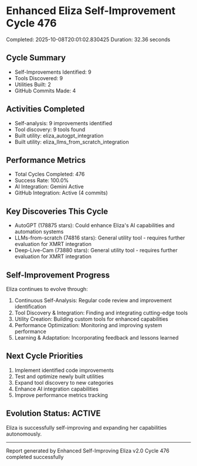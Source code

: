 # Enhanced Eliza Self-Improvement Cycle 476
Completed: 2025-10-08T20:01:02.830425
Duration: 32.36 seconds

## Cycle Summary
- Self-Improvements Identified: 9
- Tools Discovered: 9
- Utilities Built: 2
- GitHub Commits Made: 4

## Activities Completed
- Self-analysis: 9 improvements identified
- Tool discovery: 9 tools found
- Built utility: eliza_autogpt_integration
- Built utility: eliza_llms_from_scratch_integration

## Performance Metrics
- Total Cycles Completed: 476
- Success Rate: 100.0%
- AI Integration: Gemini Active
- GitHub Integration: Active (4 commits)

## Key Discoveries This Cycle
- AutoGPT (178875 stars): Could enhance Eliza's AI capabilities and automation systems
- LLMs-from-scratch (74816 stars): General utility tool - requires further evaluation for XMRT integration
- Deep-Live-Cam (73880 stars): General utility tool - requires further evaluation for XMRT integration

## Self-Improvement Progress
Eliza continues to evolve through:
1. Continuous Self-Analysis: Regular code review and improvement identification
2. Tool Discovery & Integration: Finding and integrating cutting-edge tools
3. Utility Creation: Building custom tools for enhanced capabilities
4. Performance Optimization: Monitoring and improving system performance
5. Learning & Adaptation: Incorporating feedback and lessons learned

## Next Cycle Priorities
1. Implement identified code improvements
2. Test and optimize newly built utilities
3. Expand tool discovery to new categories
4. Enhance AI integration capabilities
5. Improve performance metrics tracking

## Evolution Status: ACTIVE
Eliza is successfully self-improving and expanding her capabilities autonomously.

---
Report generated by Enhanced Self-Improving Eliza v2.0
Cycle 476 completed successfully
